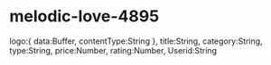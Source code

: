 # melodic-love-4895


  logo:{
        data:Buffer,
        contentType:String
    },
    title:String,
    category:String,
    type:String,
    price:Number,
    rating:Number,
    Userid:String